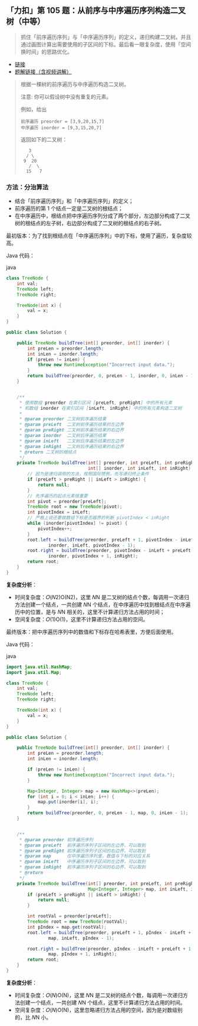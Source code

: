 ## 「力扣」第 105 题：从前序与中序遍历序列构造二叉树（中等）

> 抓住「前序遍历序列」与「中序遍历序列」的定义，递归构建二叉树。并且通过画图计算出需要使用的子区间的下标。最后看一眼复杂度，使用「空间换时间」的思路优化。

- [链接](https://leetcode-cn.com/problems/construct-binary-tree-from-preorder-and-inorder-traversal)
- [题解链接（含视频讲解）](https://leetcode-cn.com/problems/construct-binary-tree-from-preorder-and-inorder-traversal/solution/qian-xu-bian-li-python-dai-ma-java-dai-ma-by-liwei/)

> 根据一棵树的前序遍历与中序遍历构造二叉树。
>
> 注意:
> 你可以假设树中没有重复的元素。
>
> 例如，给出
>
> ```
> 前序遍历 preorder = [3,9,20,15,7]
> 中序遍历 inorder = [9,3,15,20,7]
> ```
>
> 返回如下的二叉树：
>
> ```
>    3
>   / \
>  9  20
>    /  \
>   15   7
> ```

### 方法：分治算法

- 结合「前序遍历序列」和「中序遍历序列」的定义；
- 前序遍历的第 1 个结点一定是二叉树的根结点；
- 在中序遍历中，根结点把中序遍历序列分成了两个部分，左边部分构成了二叉树的根结点的左子树，右边部分构成了二叉树的根结点的右子树。



最初版本：为了找到根结点在「中序遍历序列」中的下标，使用了遍历，复杂度较高。

Java 代码：

java

```java
class TreeNode {
    int val;
    TreeNode left;
    TreeNode right;

    TreeNode(int x) {
        val = x;
    }
}

public class Solution {

    public TreeNode buildTree(int[] preorder, int[] inorder) {
        int preLen = preorder.length;
        int inLen = inorder.length;
        if (preLen != inLen) {
            throw new RuntimeException("Incorrect input data.");
        }
        return buildTree(preorder, 0, preLen - 1, inorder, 0, inLen - 1);
    }


    /**
     * 使用数组 preorder 在索引区间 [preLeft, preRight] 中的所有元素
     * 和数组 inorder 在索引区间 [inLeft, inRight] 中的所有元素构造二叉树
     *
     * @param preorder 二叉树前序遍历结果
     * @param preLeft  二叉树前序遍历结果的左边界
     * @param preRight 二叉树前序遍历结果的右边界
     * @param inorder  二叉树后序遍历结果
     * @param inLeft   二叉树后序遍历结果的左边界
     * @param inRight  二叉树后序遍历结果的右边界
     * @return 二叉树的根结点
     */
    private TreeNode buildTree(int[] preorder, int preLeft, int preRight,
                               int[] inorder, int inLeft, int inRight) {
        // 因为是递归调用的方法，按照国际惯例，先写递归终止条件
        if (preLeft > preRight || inLeft > inRight) {
            return null;
        }
        // 先序遍历的起点元素很重要
        int pivot = preorder[preLeft];
        TreeNode root = new TreeNode(pivot);
        int pivotIndex = inLeft;
        // 严格上说还要做数组下标是否越界的判断 pivotIndex < inRight
        while (inorder[pivotIndex] != pivot) {
            pivotIndex++;
        }
        root.left = buildTree(preorder, preLeft + 1, pivotIndex - inLeft + preLeft,
                inorder, inLeft, pivotIndex - 1);
        root.right = buildTree(preorder, pivotIndex - inLeft + preLeft + 1, preRight,
                inorder, pivotIndex + 1, inRight);
        return root;
    }
}
```

**复杂度分析**：

- 时间复杂度：𝑂(𝑁2)O(N2)，这里 𝑁N 是二叉树的结点个数，每调用一次递归方法创建一个结点，一共创建 𝑁N 个结点，在中序遍历中找到根结点在中序遍历中的位置，是与 𝑁N 相关的，这里不计算递归方法占用的时间；
- 空间复杂度：𝑂(1)O(1)，这里不计算递归方法占用的空间。



最终版本：把中序遍历序列中的数值和下标存在哈希表里，方便后面使用。

Java 代码：

java

```java
import java.util.HashMap;
import java.util.Map;

class TreeNode {
    int val;
    TreeNode left;
    TreeNode right;

    TreeNode(int x) {
        val = x;
    }
}

public class Solution {

    public TreeNode buildTree(int[] preorder, int[] inorder) {
        int preLen = preorder.length;
        int inLen = inorder.length;

        if (preLen != inLen) {
            throw new RuntimeException("Incorrect input data.");
        }

        Map<Integer, Integer> map = new HashMap<>(preLen);
        for (int i = 0; i < inLen; i++) {
            map.put(inorder[i], i);
        }
        return buildTree(preorder, 0, preLen - 1, map, 0, inLen - 1);
    }


    /**
     * @param preorder 前序遍历序列
     * @param preLeft  前序遍历序列子区间的左边界，可以取到
     * @param preRight 前序遍历序列子区间的右边界，可以取到
     * @param map      在中序遍历序列里，数值与下标的对应关系
     * @param inLeft   中序遍历序列子区间的左边界，可以取到
     * @param inRight  前序遍历序列子区间的右边界，可以取到
     * @return
     */
    private TreeNode buildTree(int[] preorder, int preLeft, int preRight,
                               Map<Integer, Integer> map, int inLeft, int inRight) {
        if (preLeft > preRight || inLeft > inRight) {
            return null;
        }

        int rootVal = preorder[preLeft];
        TreeNode root = new TreeNode(rootVal);
        int pIndex = map.get(rootVal);
        root.left = buildTree(preorder, preLeft + 1, pIndex - inLeft + preLeft,
                map, inLeft, pIndex - 1);

        root.right = buildTree(preorder, pIndex - inLeft + preLeft + 1, preRight,
                map, pIndex + 1, inRight);
        return root;
    }
}
```

**复杂度分析**：

- 时间复杂度：𝑂(𝑁)O(N)，这里 𝑁N 是二叉树的结点个数，每调用一次递归方法创建一个结点，一共创建 𝑁N 个结点，这里不计算递归方法占用的时间。
- 空间复杂度：𝑂(𝑁)O(N)，这里忽略递归方法占用的空间，因为是对数级别的，比 𝑁N 小。